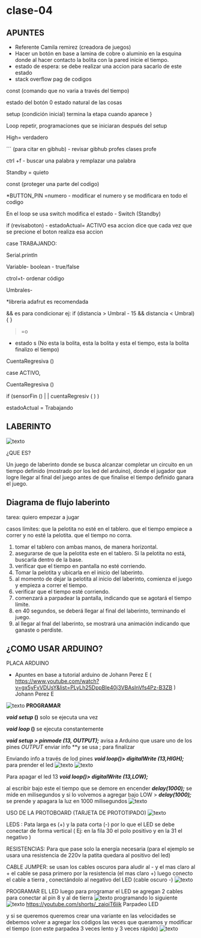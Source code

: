 # clase-04


## APUNTES 

- Referente Camila remirez (creadora de juegos)
- Hacer un botón en base a lamina de cobre o aluminio en la esquina donde al hacer contacto la bolita con la pared inicie el tiempo.
- estado de espera: se debe realizar una accion para sacarlo de este estado
- stack overflow pag de codigos

const (comando que no varia a través del tiempo)

estado del botón 0 estado natural de las cosas 

setup (condición inicial)  termina la etapa cuando aparece }

Loop  repetir, programaciones que se iniciaran después del setup

High= verdadero  

´´´ (para citar en gibhub) - revisar gibhub profes clases profe

ctrl +f  - buscar una palabra y remplazar una palabra

Standby = quieto 

const (proteger una parte del codigo)

*BUTTON_PIN =numero - modificar el numero y se modificara en todo el codigo 

En el loop se usa switch modifica el estado - Switch (Standby)

if (revisaboton) - estadoActual= ACTIVO   esa accion dice que cada vez que se precione el boton realiza esa accion 

case TRABAJANDO:

Serial.println

Variable- boolean - true/false

ctrol+t- ordenar código

Umbrales-

*libreria adafrut es recomendada 

&& es para condicionar ej: if (distancia > Umbral - 15  &&  distancia  < Umbral){
}

> =o
> 
- estado s (No esta la bolita, esta la bolita y esta el tiempo, esta la bolita finalizo el tiempo)

CuentaRegresiva ()

case ACTIVO, 

CuentaRegresiva ()

if  (sensorFin ()  | |  cuentaRegresiv ( ) )

estadoActual = Trabajando

## LABERINTO

![texto](./laberinto.JPG)

¿QUE ES?

Un juego de laberinto donde se busca alcanzar completar un circuito en un tiempo definido (mostrado por los led del arduino), donde  el jugador que logre llegar al final del juego antes de que finalise el tiempo definido  ganara el juego.

## Diagrama de flujo laberinto

tarea: quiero empezar a jugar 


casos límites:
que la pelotita no esté en el tablero.
que el tiempo empiece a correr y no esté la pelotita.
que el tiempo no corra.


 1. tomar el tablero con ambas manos, de manera horizontal.
 2. asegurarse de que la pelotita este en el tablero. Si la pelotita no está, buscarla dentro de la base.
 3. verificar que el tiempo en pantalla no esté corriendo.
 4. Tomar la pelotita y ubicarla en el inicio del laberinto.
 5. al momento de dejar la pelotita al inicio del laberinto, comienza el juego y empieza a correr el tiempo.
 6. verificar que el tiempo esté corriendo.
 7. comenzará a parpadear la pantalla, indicando que se agotará el tiempo límite.
 8. en 40 segundos, se deberá llegar al final del laberinto, terminando el juego.
 9. al llegar al fnal del laberinto, se mostrará una animación indicando que ganaste o perdiste.

## ¿COMO USAR ARDUINO?
PLACA ARDUINO 
- Apuntes en base a tutorial arduino de Johann Perez E ( https://www.youtube.com/watch?v=gx5yFvVDUsY&list=PLyLh25DppBIe40j3VBAslnVfs4Pz-B3ZB ) Johann Perez E

![texto](./placaarduino.JPG)
**PROGRAMAR** 

***void setup* ()** solo se ejecuta una vez 

***void loop* ()** se ejecuta constantemente  

***void setup > pinmode* *(13, OUTPUT);***  avisa a Arduino que usare uno de los pines  *OUTPUT*  enviar info  **y se usa ; para finalizar

Enviando info a través de lod pines ***void loop()> digitalWrite* *(13,HIGH);***  para prender el led
![texto](./progamacion1.JPG)
![texto](./primerintento.JPG)

Para apagar el led 13  ***void loop()> digitalWrite* *(13,LOW);***  

al escribir bajo este el tiempo que se demore en encender ***delay(1000);***  se mide en milisegundos y si lo volvemos a agregar bajo  LOW >  ***delay(1000);***  se prende y apagara la luz en 1000 milisegundos
![texto](./programacion2.JPG)

USO DE LA PROTOBOARD (TARJETA DE PROTOTIPADO)
![texto](./PROTOBOARD.JPG)

LEDS : Pata larga es (+) y la pata corta (-) por lo que el LED se debe conectar de forma vertical ( Ej: en la fila 30 el polo positivo y en la 31 el negativo )  

RESISTENCIAS:  Para que pase solo la energía necesaria (para el ejemplo se usara una resistencia de 220v la patita quedara al positivo del led)

CABLE JUMPER: se usan los cables oscuros para aludir al - y el mas claro al +  el cable se pasa primero por la resistencia  (el mas claro +) luego conecto el cable a tierra , conectándolo al negativo del LED (cable oscuro -)
![texto](./led1.JPG)

PROGRAMAR EL  LED
luego para programar el LED se agregan 2 cables para conectar al pin 8 y al de tierra
![texto](./led2.JPG)
programando lo siguiente 
![texto](./programacion3.JPG)
https://youtube.com/shorts/_zaioiT6iik  Parpadeo LED

y si se queremos  queremos crear una variante en las velocidades se debemos volver a agregar los códigos  las veces que queramos y modificar el tiempo (con este parpadea 3 veces lento y 3 veces rápido)
![texto](./programacion4.JPG)


